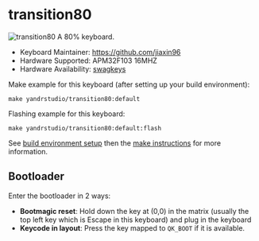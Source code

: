 # transition80

![transition80](https://i.imgur.com/2A0AWs2h.jpg)
A 80% keyboard.

- Keyboard Maintainer: https://github.com/jiaxin96
- Hardware Supported: APM32F103 16MHZ
- Hardware Availability: [swagkeys](https://swagkeys.com/)

Make example for this keyboard (after setting up your build environment):

    make yandrstudio/transition80:default

Flashing example for this keyboard:

    make yandrstudio/transition80:default:flash


See [build environment setup](https://docs.qmk.fm/#/getting_started_build_tools) then the [make instructions](https://docs.qmk.fm/#/getting_started_make_guide) for more information.

## Bootloader

Enter the bootloader in 2 ways:

- **Bootmagic reset**: Hold down the key at (0,0) in the matrix (usually the top left key which is Escape in this keyboard) and plug in the keyboard
- **Keycode in layout**: Press the key mapped to `QK_BOOT` if it is available.
